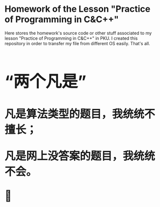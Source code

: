 # Homework of the Lesson "Practice of Programming in C&C++"

Here stores the homework's source code or other stuff associated to my lesson "Practice of Programming in C&C++" in PKU. I created this repository in order to transfer my file from different OS easily. That's all.

<div style="font-size:250%;">

## “两个凡是”

**凡是算法类型的题目，我统统不擅长；**

**凡是网上没答案的题目，我统统不会。**

:horse:

</div>